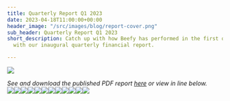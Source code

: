 ```yaml
---
title: Quarterly Report Q1 2023
date: 2023-04-18T11:00:00+00:00
header_image: "/src/images/blog/report-cover.png"
sub_header: Quarterly Report Q1 2023
short_description: Catch up with how Beefy has performed in the first quarter of 2023
  with our inaugural quarterly financial report.

---
```

![](/src/images/blog/report-cover.png)

_See and download the published PDF report_ [_here_](https://docdro.id/Ds2ZSwS) _or view in line below._  
![](/src/images/blog/frame_1.jpg)![](/src/images/blog/frame_2.jpg)![](/src/images/blog/frame_3.jpg)![](/src/images/blog/frame_4.jpg)![](/src/images/blog/frame_5.jpg)![](/src/images/blog/frame_6.jpg)![](/src/images/blog/frame_7.jpg)![](/src/images/blog/frame_8.jpg)![](/src/images/blog/frame_9.jpg)![](/src/images/blog/frame_10.jpg)![](/src/images/blog/frame_11.jpg)![](/src/images/blog/frame_12.jpg)